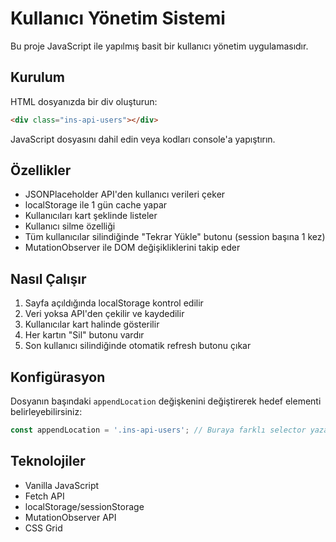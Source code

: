 # Kullanıcı Yönetim Sistemi

Bu proje JavaScript ile yapılmış basit bir kullanıcı yönetim uygulamasıdır.

## Kurulum

HTML dosyanızda bir div oluşturun:
```html
<div class="ins-api-users"></div>
```

JavaScript dosyasını dahil edin veya kodları console'a yapıştırın.

## Özellikler

- JSONPlaceholder API'den kullanıcı verileri çeker
- localStorage ile 1 gün cache yapar
- Kullanıcıları kart şeklinde listeler
- Kullanıcı silme özelliği
- Tüm kullanıcılar silindiğinde "Tekrar Yükle" butonu (session başına 1 kez)
- MutationObserver ile DOM değişikliklerini takip eder

## Nasıl Çalışır

1. Sayfa açıldığında localStorage kontrol edilir
2. Veri yoksa API'den çekilir ve kaydedilir
3. Kullanıcılar kart halinde gösterilir
4. Her kartın "Sil" butonu vardır
5. Son kullanıcı silindiğinde otomatik refresh butonu çıkar

## Konfigürasyon

Dosyanın başındaki `appendLocation` değişkenini değiştirerek hedef elementi belirleyebilirsiniz:

```javascript
const appendLocation = '.ins-api-users'; // Buraya farklı selector yazabilirsiniz
```

## Teknolojiler

- Vanilla JavaScript
- Fetch API
- localStorage/sessionStorage
- MutationObserver API
- CSS Grid
